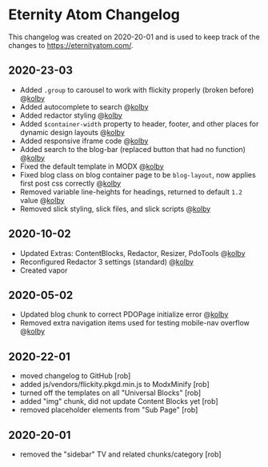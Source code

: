 # Eternity Atom Changelog
This changelog was created on 2020-20-01 and is used to keep track of the changes to https://eternityatom.com/. 

## 2020-23-03
- Added `.group` to carousel to work with flickity properly (broken before) @[kolby](https://github.com/kolbykruger)
- Added autocomplete to search @[kolby](https://github.com/kolbykruger)
- Added redactor styling @[kolby](https://github.com/kolbykruger)
- Added `$container-width` property to header, footer, and other places for dynamic design layouts @[kolby](https://github.com/kolbykruger)
- Added responsive iframe code @[kolby](https://github.com/kolbykruger)
- Added search to the blog-bar (replaced button that had no function) @[kolby](https://github.com/kolbykruger)
- Fixed the default template in MODX @[kolby](https://github.com/kolbykruger)
- Fixed blog class on blog container page to be `blog-layout`, now applies first post css correctly @[kolby](https://github.com/kolbykruger)
- Removed variable line-heights for headings, returned to default `1.2` value @[kolby](https://github.com/kolbykruger)
- Removed slick styling, slick files, and slick scripts @[kolby](https://github.com/kolbykruger)

## 2020-10-02
- Updated Extras: ContentBlocks, Redactor, Resizer, PdoTools @[kolby](https://github.com/kolbykruger)
- Reconfigured Redactor 3 settings (standard) @[kolby](https://github.com/kolbykruger)
- Created vapor

## 2020-05-02
- Updated blog chunk to correct PDOPage initialize error @[kolby](https://github.com/kolbykruger)
- Removed extra navigation items used for testing mobile-nav overflow @[kolby](https://github.com/kolbykruger)

## 2020-22-01
- moved changelog to GitHub [rob]
- added js/vendors/flickity.pkgd.min.js to ModxMinify [rob]
- turned off the templates on all "Universal Blocks" [rob]
- added "img" chunk, did not update Content Blocks yet [rob]
- removed placeholder elements from "Sub Page" [rob]

## 2020-20-01
- removed the "sidebar" TV and related chunks/category [rob]
